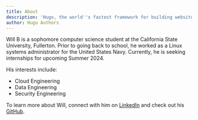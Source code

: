 ```yaml
---
title: About
description: 'Hugo, the world''s fastest framework for building websites'
author: Hugo Authors
---
```


Will B is a sophomore computer science student at the California State University, Fullerton. Prior to going back to school, he worked as a Linux systems administrator for the United States Navy. Currently, he is seeking internships for upcoming Summer 2024.

His interests include:
* Cloud Engineering
* Data Engineering
* Security Engineering

To learn more about Will, connect with him on [LinkedIn](https://www.linkedin.com/in/wnbui/) and check out his [GitHub](https://github.com/gohugoio).
